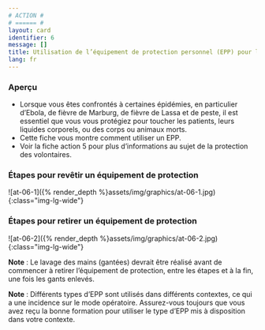 ```yaml
---
# ACTION #
# ====== #
layout: card
identifier: 6
message: []
title: Utilisation de l’équipement de protection personnel (EPP) pour les maladies très contagieuses
lang: fr
---
```


### Aperçu

- Lorsque vous êtes confrontés à certaines épidémies, en particulier d’Ebola, de fièvre de Marburg, de fièvre de Lassa et de peste, il est essentiel que vous vous protégiez pour toucher les patients, leurs liquides corporels, ou des corps ou animaux morts. 
- Cette fiche vous montre comment utiliser un EPP.
- Voir la fiche action 5<a class="crosslink" href="{% render_depth %}{% render_link action|5 %}"><i class="fas fa-external-link-alt" aria-hidden="true"></i></a> pour plus d’informations au sujet de la protection des volontaires.

### Étapes pour revêtir un équipement de protection
![at-06-1]({% render_depth %}assets/img/graphics/at-06-1.jpg){:class="img-lg-wide"}

### Étapes pour retirer un équipement de protection
![at-06-2]({% render_depth %}assets/img/graphics/at-06-2.jpg){:class="img-lg-wide"}

**Note** : Le lavage des mains (gantées) devrait être réalisé avant de commencer à retirer l’équipement de protection, entre les étapes et à la fin, une fois les gants enlevés.

**Note** : Différents types d’EPP sont utilisés dans différents contextes, ce qui a une incidence sur le mode opératoire. Assurez-vous toujours que vous avez reçu la bonne formation pour utiliser le type d’EPP mis à disposition dans votre contexte.
